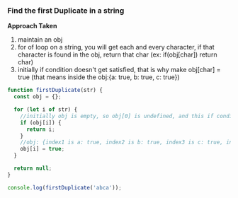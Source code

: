 ### Find the first Duplicate in a string

**Approach Taken**

1. maintain an obj
2. for of loop on a string, you will get each and every character, if that character is found in the obj, return that char (ex: if(obj[char]) return char)
3. initially if condition doesn't get satisfied, that is why make obj[char] = true (that means inside the obj:{a: true, b: true, c: true})

```js
function firstDuplicate(str) {
  const obj = {};

  for (let i of str) {
    //initially obj is empty, so obj[0] is undefined, and this if condition doesn't get satisfied
    if (obj[i]) {
      return i;
    }
    //obj: {index1 is a: true, index2 is b: true, index3 is c: true, index4 is a, so obj[a] is true and if condition is true which return i (ex: a in our case)}
    obj[i] = true;
  }

  return null;
}

console.log(firstDuplicate('abca'));
```
